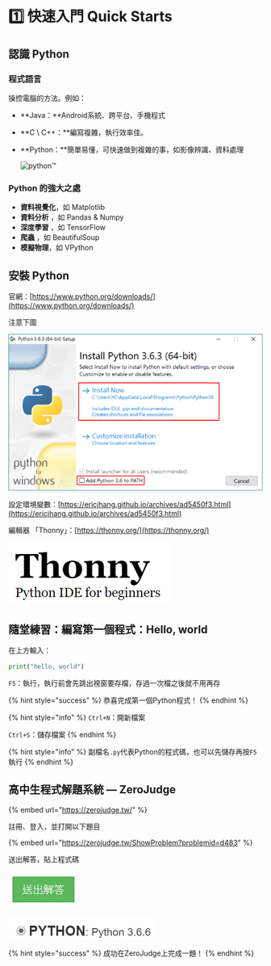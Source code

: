 # 1️⃣ 快速入門 Quick Starts

## 認識 Python

### 程式語言

操控電腦的方法。例如：

* **Java：**Android系統、跨平台、手機程式
* **C \ C++：**編寫複雜，執行效率佳。
* **Python：**簡單易懂，可快速做到複雜的事，如影像辨識、資料處理

  ![python&#x2122;](https://www.python.org/static/img/python-logo@2x.png)

### Python 的強大之處

* **資料視覺化**，如 Matplotlib
* **資料分析** ，如 Pandas & Numpy
* **深度學習** ，如 TensorFlow
* **爬蟲** ，如 BeautifulSoup
* **模擬物理**，如 VPython

## 安裝 Python

官網：[https://www.python.org/downloads/](https://www.python.org/downloads/)​

注意下圖

![&#x8981;&#x5148;&#x52FE;&#x9078;Add Python 3.X to PATH&#xFF0C;&#x518D;&#x9EDE;Install Now&#x3002;](../.gitbook/assets/image%20%284%29.png)

設定環境變數：[https://ericjhang.github.io/archives/ad5450f3.html](https://ericjhang.github.io/archives/ad5450f3.html)

編輯器 「Thonny」：[https://thonny.org/](https://thonny.org/)

![&#x6700;&#x9069;&#x5408;&#x521D;&#x5B78;&#x8005;&#x7684; Python Editor](../.gitbook/assets/image%20%2823%29.png)

## 隨堂練習：編寫第一個程式：Hello, world

在上方輸入：

```python
print("hello, world")
```

`F5`：執行，執行前會先跳出視窗要存檔，存過一次檔之後就不用再存

{% hint style="success" %}
恭喜完成第一個Python程式！
{% endhint %}

{% hint style="info" %}
`Ctrl+N`：開新檔案

`Ctrl+S`：儲存檔案
{% endhint %}

{% hint style="info" %}
副檔名`.py`代表Python的程式碼，也可以先儲存再按`F5`執行
{% endhint %}

## 高中生程式解題系統 — ZeroJudge

{% embed url="https://zerojudge.tw/" %}

註冊、登入，並打開以下題目

{% embed url="https://zerojudge.tw/ShowProblem?problemid=d483" %}

送出解答，貼上程式碼

![](../.gitbook/assets/image%20%2825%29.png)

![](../.gitbook/assets/image.png)

{% hint style="success" %}
成功在ZeroJudge上完成一題！
{% endhint %}

